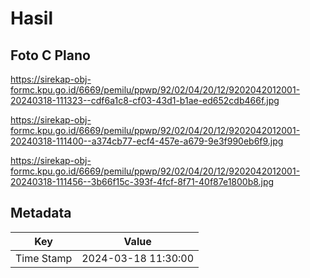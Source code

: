 # Hasil

## Foto C Plano

https://sirekap-obj-formc.kpu.go.id/6669/pemilu/ppwp/92/02/04/20/12/9202042012001-20240318-111323--cdf6a1c8-cf03-43d1-b1ae-ed652cdb466f.jpg

https://sirekap-obj-formc.kpu.go.id/6669/pemilu/ppwp/92/02/04/20/12/9202042012001-20240318-111400--a374cb77-ecf4-457e-a679-9e3f990eb6f9.jpg

https://sirekap-obj-formc.kpu.go.id/6669/pemilu/ppwp/92/02/04/20/12/9202042012001-20240318-111456--3b66f15c-393f-4fcf-8f71-40f87e1800b8.jpg


## Metadata

| Key        | Value               |
| ---------- | ------------------- |
| Time Stamp | 2024-03-18 11:30:00 |




